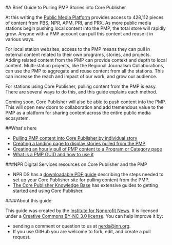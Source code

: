 #A Brief Guide to Pulling PMP Stories into Core Publisher

At this writing the [Public Media Platform](http://publicmediaplatform.org/) provides access to 428,112 pieces of content from PBS, NPR, APM, PRI, and PRX. As more public media stations begin pushing local content into the PMP, the total store will rapidly grow. Anyone with a PMP account can pull this content and reuse it in various ways. 

For local station websites, access to the PMP means they can pull in external content related to their own programs, stories, and projects. Adding related content from the PMP can provide context and depth to local content. Multi-station projects, like the Regional Journalism Collaborations, can use the PMP to aggregate and reuse content from all the stations. This can increase the reach and impact of our work, and grow our audience. 

For stations using Core Publisher, pulling content from the PMP is easy. There are several ways to do this, and this guide explains each method. 

Coming soon, Core Publisher will also be able to push content into the PMP. This will open new doors to collaboration and add tremendous value to the PMP as a platform for sharing content across the entire public media ecosystem.

##What's here

* [Pulling PMP content into Core Publisher by individual story](/pulling-pmp-content-into-cp-by-story.md)
* [Creating a landing page to display stories pulled from the PMP](/create-landing-pages.md)
* [Creating an hourly pull of PMP content to a Program or Category page](/hourly-pull-to-a-page.md)
* [What is a PMP GUID and how to use it](/what-is-a-pmp-guid.md)
 
###NPR Digital Services resources on Core Publisher and the PMP

* NPR DS has a [downloadable PDF guide](http://mediad.publicbroadcasting.net/p/newnprdsblog/files/201504/how_to_pull_content_from_the_pmp_into_core_publisher_march_2015.pdf) describing the steps needed to set up your Core Publisher site for pulling content from the PMP.
* [The Core Publisher Knowledge Base](http://digitalservices.npr.org/support/knowledgebase/corepublisher) has extensive guides to getting started and using Core Publisher.

####About this guide

This guide was created by the [Institute for Nonprofit News](http://inn.org/). It is licensed under a [Creative Commons BY-NC 3.0 license](http://creativecommons.org/licenses/by-nc/3.0/). You can help improve it by:

* sending a comment or question to us at nerds@inn.org. 
* If you use GitHub you are welcome to fork, edit, and create a pull request.
